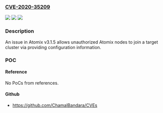 ### [CVE-2020-35209](https://cve.mitre.org/cgi-bin/cvename.cgi?name=CVE-2020-35209)
![](https://img.shields.io/static/v1?label=Product&message=n%2Fa&color=blue)
![](https://img.shields.io/static/v1?label=Version&message=n%2Fa&color=blue)
![](https://img.shields.io/static/v1?label=Vulnerability&message=n%2Fa&color=brighgreen)

### Description

An issue in Atomix v3.1.5 allows unauthorized Atomix nodes to join a target cluster via providing configuration information.

### POC

#### Reference
No PoCs from references.

#### Github
- https://github.com/ChamalBandara/CVEs

